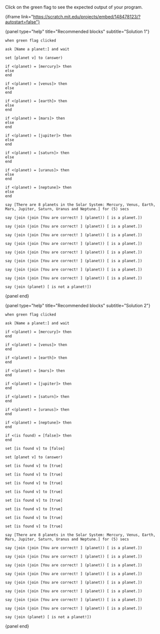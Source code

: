 Click on the green flag to see the expected output of your program.

{iframe link="https://scratch.mit.edu/projects/embed/148478123/?autostart=false"}

{panel type="help" title="Recommended blocks" subtitle="Solution 1"}

```scratch:split:random
when green flag clicked

ask [Name a planet:] and wait

set [planet v] to (answer)
```

```scratch:split:random
if <(planet) = [mercury]> then
else
end

if <(planet) = [venus]> then
else
end

if <(planet) = [earth]> then
else
end

if <(planet) = [mars]> then
else
end

if <(planet) = [jupiter]> then
else
end

if <(planet) = [saturn]> then
else
end

if <(planet) = [uranus]> then
else
end

if <(planet) = [neptune]> then
else
end
```

```scratch:split:random
say [There are 8 planets in the Solar System: Mercury, Venus, Earth, Mars, Jupiter, Saturn, Uranus and Neptune.] for (5) secs

say (join (join [You are correct! ] (planet)) [ is a planet.])

say (join (join [You are correct! ] (planet)) [ is a planet.])

say (join (join [You are correct! ] (planet)) [ is a planet.])

say (join (join [You are correct! ] (planet)) [ is a planet.])

say (join (join [You are correct! ] (planet)) [ is a planet.])

say (join (join [You are correct! ] (planet)) [ is a planet.])

say (join (join [You are correct! ] (planet)) [ is a planet.])

say (join (join [You are correct! ] (planet)) [ is a planet.])

say (join (planet) [ is not a planet!])
```

{panel end}

{panel type="help" title="Recommended blocks" subtitle="Solution 2"}

```scratch:split:random
when green flag clicked

ask [Name a planet:] and wait
```

```scratch:split:random
if <(planet) = [mercury]> then
end

if <(planet) = [venus]> then
end

if <(planet) = [earth]> then
end

if <(planet) = [mars]> then
end

if <(planet) = [jupiter]> then
end

if <(planet) = [saturn]> then
end

if <(planet) = [uranus]> then
end

if <(planet) = [neptune]> then
end

if <(is found) = [false]> then
end
```

```scratch:split:random
set [is found v] to [false]

set [planet v] to (answer)

set [is found v] to [true]

set [is found v] to [true]

set [is found v] to [true]

set [is found v] to [true]

set [is found v] to [true]

set [is found v] to [true]

set [is found v] to [true]

set [is found v] to [true]
```

```scratch:split:random
say [There are 8 planets in the Solar System: Mercury, Venus, Earth, Mars, Jupiter, Saturn, Uranus and Neptune.] for (5) secs

say (join (join [You are correct! ] (planet)) [ is a planet.])

say (join (join [You are correct! ] (planet)) [ is a planet.])

say (join (join [You are correct! ] (planet)) [ is a planet.])

say (join (join [You are correct! ] (planet)) [ is a planet.])

say (join (join [You are correct! ] (planet)) [ is a planet.])

say (join (join [You are correct! ] (planet)) [ is a planet.])

say (join (join [You are correct! ] (planet)) [ is a planet.])

say (join (join [You are correct! ] (planet)) [ is a planet.])

say (join (planet) [ is not a planet!])
```

{panel end}
